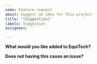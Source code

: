 ```yaml
---
name: Feature request
about: Suggest an idea for this project
title: "[Suggestion]"
labels: Suggestion
assignees: ''

---
```


**What would you like added to EquiTech?**

**Does not having this cause an issue?**
